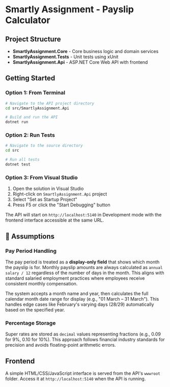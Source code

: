 # Smartly Assignment - Payslip Calculator

## Project Structure

- **SmartlyAssignment.Core** - Core business logic and domain services
- **SmartlyAssignment.Tests** - Unit tests using xUnit
- **SmartlyAssignment.Api** - ASP.NET Core Web API with frontend

## Getting Started

### Option 1: From Terminal

```bash
# Navigate to the API project directory
cd src/SmartlyAssignment.Api

# Build and run the API
dotnet run
```

### Option 2: Run Tests

```bash
# Navigate to the source directory
cd src

# Run all tests
dotnet test
```

### Option 3: From Visual Studio

1. Open the solution in Visual Studio
2. Right-click on `SmartlyAssignment.Api` project
3. Select "Set as Startup Project"
4. Press F5 or click the "Start Debugging" button

The API will start on `http://localhost:5140` in Development mode with the frontend interface accessible at the same URL.

## 🔧 Assumptions

### Pay Period Handling
The pay period is treated as a **display-only field** that shows which month the payslip is for. Monthly payslip amounts are always calculated as `annual salary / 12` regardless of the number of days in the month. This aligns with standard salaried employment practices where employees receive consistent monthly compensation.

The system accepts a month name and year, then calculates the full calendar month date range for display (e.g., "01 March – 31 March"). This handles edge cases like February's varying days (28/29) automatically based on the specified year.

### Percentage Storage
Super rates are stored as `decimal` values representing fractions (e.g., 0.09 for 9%, 0.10 for 10%). This approach follows financial industry standards for precision and avoids floating-point arithmetic errors.

## Frontend

A simple HTML/CSS/JavaScript interface is served from the API's `wwwroot` folder. Access it at `http://localhost:5140` when the API is running.